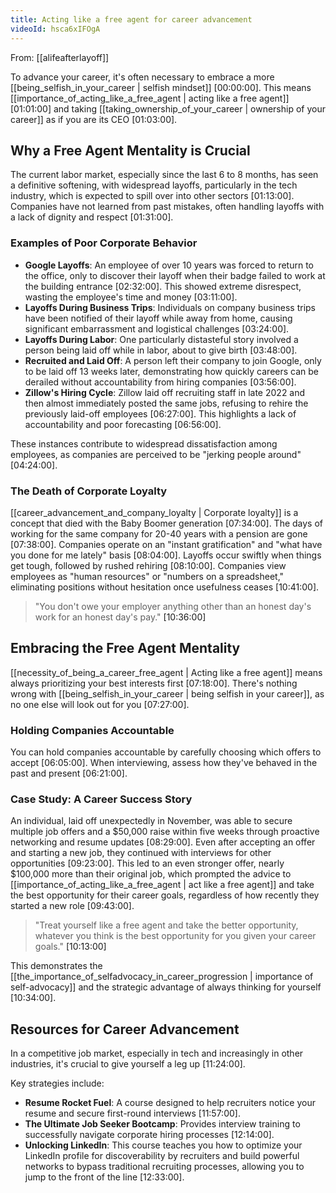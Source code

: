 ```yaml
---
title: Acting like a free agent for career advancement
videoId: hsca6xIFOgA
---
```


From: [[alifeafterlayoff]] <br/> 

To advance your career, it's often necessary to embrace a more [[being_selfish_in_your_career | selfish mindset]] <a class="yt-timestamp" data-t="00:00:00">[00:00:00]</a>. This means [[importance_of_acting_like_a_free_agent | acting like a free agent]] <a class="yt-timestamp" data-t="01:01:00">[01:01:00]</a> and taking [[taking_ownership_of_your_career | ownership of your career]] as if you are its CEO <a class="yt-timestamp" data-t="01:03:00">[01:03:00]</a>.

## Why a Free Agent Mentality is Crucial

The current labor market, especially since the last 6 to 8 months, has seen a definitive softening, with widespread layoffs, particularly in the tech industry, which is expected to spill over into other sectors <a class="yt-timestamp" data-t="01:13:00">[01:13:00]</a>. Companies have not learned from past mistakes, often handling layoffs with a lack of dignity and respect <a class="yt-timestamp" data-t="01:31:00">[01:31:00]</a>.

### Examples of Poor Corporate Behavior
*   **Google Layoffs**: An employee of over 10 years was forced to return to the office, only to discover their layoff when their badge failed to work at the building entrance <a class="yt-timestamp" data-t="02:32:00">[02:32:00]</a>. This showed extreme disrespect, wasting the employee's time and money <a class="yt-timestamp" data-t="03:11:00">[03:11:00]</a>.
*   **Layoffs During Business Trips**: Individuals on company business trips have been notified of their layoff while away from home, causing significant embarrassment and logistical challenges <a class="yt-timestamp" data-t="03:24:00">[03:24:00]</a>.
*   **Layoffs During Labor**: One particularly distasteful story involved a person being laid off while in labor, about to give birth <a class="yt-timestamp" data-t="03:48:00">[03:48:00]</a>.
*   **Recruited and Laid Off**: A person left their company to join Google, only to be laid off 13 weeks later, demonstrating how quickly careers can be derailed without accountability from hiring companies <a class="yt-timestamp" data-t="03:56:00">[03:56:00]</a>.
*   **Zillow's Hiring Cycle**: Zillow laid off recruiting staff in late 2022 and then almost immediately posted the same jobs, refusing to rehire the previously laid-off employees <a class="yt-timestamp" data-t="06:27:00">[06:27:00]</a>. This highlights a lack of accountability and poor forecasting <a class="yt-timestamp" data-t="06:56:00">[06:56:00]</a>.

These instances contribute to widespread dissatisfaction among employees, as companies are perceived to be "jerking people around" <a class="yt-timestamp" data-t="04:24:00">[04:24:00]</a>.

### The Death of Corporate Loyalty
[[career_advancement_and_company_loyalty | Corporate loyalty]] is a concept that died with the Baby Boomer generation <a class="yt-timestamp" data-t="07:34:00">[07:34:00]</a>. The days of working for the same company for 20-40 years with a pension are gone <a class="yt-timestamp" data-t="07:38:00">[07:38:00]</a>. Companies operate on an "instant gratification" and "what have you done for me lately" basis <a class="yt-timestamp" data-t="08:04:00">[08:04:00]</a>. Layoffs occur swiftly when things get tough, followed by rushed rehiring <a class="yt-timestamp" data-t="08:10:00">[08:10:00]</a>. Companies view employees as "human resources" or "numbers on a spreadsheet," eliminating positions without hesitation once usefulness ceases <a class="yt-timestamp" data-t="10:41:00">[10:41:00]</a>.

> "You don't owe your employer anything other than an honest day's work for an honest day's pay." <a class="yt-timestamp" data-t="10:36:00">[10:36:00]</a>

## Embracing the Free Agent Mentality

[[necessity_of_being_a_career_free_agent | Acting like a free agent]] means always prioritizing your best interests first <a class="yt-timestamp" data-t="07:18:00">[07:18:00]</a>. There's nothing wrong with [[being_selfish_in_your_career | being selfish in your career]], as no one else will look out for you <a class="yt-timestamp" data-t="07:27:00">[07:27:00]</a>.

### Holding Companies Accountable
You can hold companies accountable by carefully choosing which offers to accept <a class="yt-timestamp" data-t="06:05:00">[06:05:00]</a>. When interviewing, assess how they've behaved in the past and present <a class="yt-timestamp" data-t="06:21:00">[06:21:00]</a>.

### Case Study: A Career Success Story
An individual, laid off unexpectedly in November, was able to secure multiple job offers and a $50,000 raise within five weeks through proactive networking and resume updates <a class="yt-timestamp" data-t="08:29:00">[08:29:00]</a>. Even after accepting an offer and starting a new job, they continued with interviews for other opportunities <a class="yt-timestamp" data-t="09:23:00">[09:23:00]</a>. This led to an even stronger offer, nearly $100,000 more than their original job, which prompted the advice to [[importance_of_acting_like_a_free_agent | act like a free agent]] and take the best opportunity for their career goals, regardless of how recently they started a new role <a class="yt-timestamp" data-t="09:43:00">[09:43:00]</a>.

> "Treat yourself like a free agent and take the better opportunity, whatever you think is the best opportunity for you given your career goals." <a class="yt-timestamp" data-t="10:13:00">[10:13:00]</a>

This demonstrates the [[the_importance_of_selfadvocacy_in_career_progression | importance of self-advocacy]] and the strategic advantage of always thinking for yourself <a class="yt-timestamp" data-t="10:34:00">[10:34:00]</a>.

## Resources for Career Advancement
In a competitive job market, especially in tech and increasingly in other industries, it's crucial to give yourself a leg up <a class="yt-timestamp" data-t="11:24:00">[11:24:00]</a>.

Key strategies include:
*   **Resume Rocket Fuel**: A course designed to help recruiters notice your resume and secure first-round interviews <a class="yt-timestamp" data-t="11:57:00">[11:57:00]</a>.
*   **The Ultimate Job Seeker Bootcamp**: Provides interview training to successfully navigate corporate hiring processes <a class="yt-timestamp" data-t="12:14:00">[12:14:00]</a>.
*   **Unlocking LinkedIn**: This course teaches you how to optimize your LinkedIn profile for discoverability by recruiters and build powerful networks to bypass traditional recruiting processes, allowing you to jump to the front of the line <a class="yt-timestamp" data-t="12:33:00">[12:33:00]</a>.